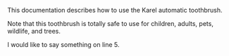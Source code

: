 This documentation describes how to use the Karel automatic toothbrush.

Note that this toothbrush is totally safe to use for children, adults, pets, wildlife, and trees.

I would like to say something on line 5.
